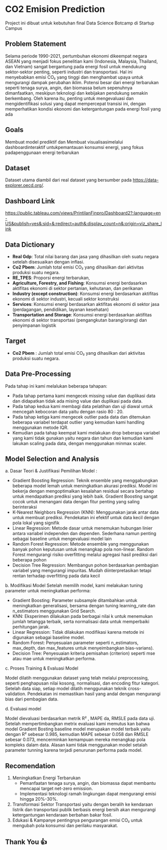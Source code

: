 # CO2 Emision Prediction 

Project ini dibuat untuk kebutuhan final Data Science Botcamp di Startup Campus 
                                                                                                                                                                                                                                                                                                                                                                                                                                                                                                                                                                            
## Problem Statement

Selama periode 1990-2021, pertumbuhan ekonomi dikeempat negara ASEAN yang menjadi fokus penelitian kami (Indonesia, Malaysia, Thailand, dan Vietnam) sangat bergantung pada energi fosil untuk mendukung sektor-sektor penting, seperti industri dan transportasi. Hal ini menyebabkan emisi CO₂ yang tinggi dan menghambat upaya untuk mengurangi dampak perubahan iklim. Potensi besar dari energi terbarukan seperti tenaga surya, angin, dan biomassa belum sepenuhnya dimanfaatkan, meskipun teknologi dan kebijakan pendukung semakin berkembang. Oleh karena itu, penting untuk mengevaluasi dan mengidentifikasi solusi yang dapat mempercepat transisi ini, dengan memperhatikan kondisi ekonomi dan ketergantungan pada energi fosil yang ada

## Goals

Membuat model prediktif dan Membuat visualisasimelalui dashboardinteraktif untukpemantauan konsumsi energi, yang fokus padapenggunaan energi terbarukan

## Dataset

Dataset utama diambil dari real dataset yang bersumber pada https://data-explorer.oecd.org/. 

## Dashboard Link
https://public.tableau.com/views/PrintilanFinpro/Dashboard2?:language=en-US&publish=yes&:sid=&:redirect=auth&:display_count=n&:origin=viz_share_link

## Data Dictionary

- **Real Gdp**: Total nilai barang dan jasa yang dihasilkan oleh suatu negara setelah disesuaikan dengan inflasi.
- **Co2 Pbem**:  Jumlah total emisi CO₂ yang dihasilkan dari aktivitas produksi suatu negara.
- **RE_TPES**: Proporsi energi terbarukan,
- **Agriculture, Forestry, and Fishing**: Konsumsi energi berdasarkan aktifitas ekonomi di sektor pertanian, kehutanan, dan perikanan
- **Industry (except construction)**: Konsumsi energi berdasarkan aktifitas ekonomi di sektor industri, kecuali sektor konstruksi
- **Services**: Konsumsi energi berdasarkan aktifitas ekonomi di sektor jasa (perdagangan, pendidikan, layanan kesehatan)
- **Transportation and Storage**: Konsumsi energi berdasarkan aktifitas ekonomi di sektor transportasi (pengangkutan barang/orang) dan penyimpanan logistik


## Target

-  **Co2 Pbem** : Jumlah total emisi CO₂ yang dihasilkan dari aktivitas produksi suatu negara.


## Data Pre-Processing

Pada tahap ini kami melalukan beberapa tahapan: 
-	Pada tahap pertama kami mengecek missing value dan duplikasi data dan didapatkan tidak ada mising value dan duplikasi pada data. 
-	Pada tahap kedua kami membagi data pelatihan dan uji diawal untuk mencegah kebocoran data yaitu dengan rasio 80 : 20. 
-	Pada tahap ketiga kami mengecek outlier pada data dan ditemukan beberapa variabel terdapat outlier yang kemudian kami handling menggunakan metode IQR. 
-	Kemudian pada tahap keempat kami melakukan drop beberapa variabel yang kami tidak gunakan yaitu negara dan tahun dan kemudian kami lakukan scaling pada data,  dengan menggunakan minmax scaler. 

## Model Selection and Analysis
a.	Dasar Teori & Justifikasi Pemilihan Model : 
-	Gradient Boosting Regression: Teknik ensemble yang menggabungkan beberapa model lemah untuk meningkatkan akurasi prediksi. Model ini bekerja dengan mengoptimalkan kesalahan residual secara bertahap untuk mendapatkan prediksi yang lebih baik. Gradient Boosting sangat cocok untuk menangani data dengan fitur penting yang saling berinteraksi
-	K-Nearest Neighbors Regression (KNN): Menggunakan jarak antar data untuk membuat prediksi. Pendekatan ini efektif untuk data kecil dengan pola lokal yang signifik
-	Linear Regression: Metode dasar untuk menemukan hubungan linier antara variabel independen dan dependen. Sederhana namun penting sebagai baseline untuk mengevaluasi model lain
-	Random Forest Regression: Metode ensemble yang menggunakan banyak pohon keputusan untuk menangkap pola non-linear. Random Forest mengurangi risiko overfitting melalui agregasi hasil prediksi dari beberapa pohon
-	Decision Tree Regression: Membangun pohon berdasarkan pembagian variabel yang mengurangi impuritas. Mudah diinterpretasikan tetapi rentan terhadap overfitting pada data kecil
  
b.	Modifikasi Model
Setelah memilih model, kami melakukan tuning parameter untuk meningkatkan performa:
-	Gradient Boosting: Parameter subsample ditambahkan untuk meningkatkan generalisasi, bersama dengan tuning learning_rate dan n_estimators menggunakan Grid Search.
-	KNN: Eksperimen dilakukan pada berbagai nilai k untuk menemukan jumlah tetangga terbaik, serta normalisasi data untuk memperbaiki perhitungan jarak.
-	Linear Regression: Tidak dilakukan modifikasi karena metode ini digunakan sebagai baseline model.
-	Random Forest: Penyesuaian parameter seperti n_estimators, max_depth, dan max_features untuk menyeimbangkan bias-varians).
-	Decision Tree: Penyesuaian kriteria pemisahan (criterion) seperti mse atau mae untuk meningkatkan performa.
  
c.	Proses Training & Evaluasi Model

Model dilatih menggunakan dataset yang telah melalui preprocessing, seperti penghapusan nilai kosong, normalisasi, dan encoding fitur kategori. Setelah data siap, setiap model dilatih menggunakan teknik cross-validation. Pendekatan ini memastikan hasil yang andal dengan mengurangi bias dari pembagian data.

d.	Evaluasi model

Model dievaluasi berdasarkan metrik R² , MAPE da, RMSLE pada data uji. Setelah mempertimbangkan metrix evaluasi kami memutus kan bahwa model Gradient Bosting
baseline model merupakan model terbaik yaitu dengan R² sebesar 0.985, kemudian MAPE sebesar 0.058 dan RMSLE sebesar 0.073, mencerminkan kemampuan mereka menangkap
pola kompleks dalam data. Alasan kami tidak menggunakan model setalah parameter tunning karena terjadi penurunan performa pada model.

## Recomendation
1.	Meningkatkan Energi Terbarukan
    - Pemanfaatan tenaga surya, angin, dan biomassa dapat membantu mencapai target net-zero emission.
    - Implementasi teknologi ramah lingkungan dapat mengurangi emisi hingga 20%-30%.
2.	Transformasi Sektor Transportasi yaitu dengan beralih ke kendaraan listrik dan transportasi publik berbasis energi bersih akan mengurangi ketergantungan kendaraan berbahan bakar fosil.
3.	Edukasi & Kampanye pentingnya pengurangan emisi CO₂ untuk mengubah pola konsumsi dan perilaku masyarakat.
 

## Thank You 👍
